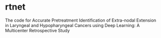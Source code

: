 # rtnet
The code for Accurate Pretreatment Identification of Extra-nodal Extension in Laryngeal and Hypopharyngeal Cancers using Deep Learning: A Multicenter Retrospective Study
